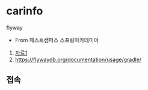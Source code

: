 # carinfo 

flyway
- From 패스트캠퍼스 스프링아카데미아 


1. [자료1](https://lifeonroom.com/study-lab/flyway/)
2. https://flywaydb.org/documentation/usage/gradle/

## 접속



